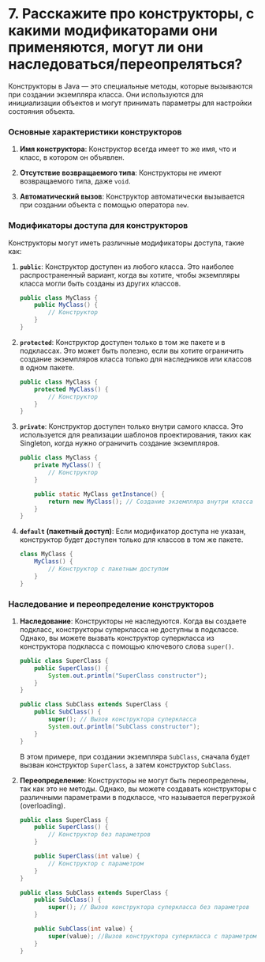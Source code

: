 # 7.	Расскажите про конструкторы, с какими модификаторами они применяются, могут ли они наследоваться/переопреляться?

Конструкторы в Java — это специальные методы, которые вызываются при создании экземпляра класса. Они используются для инициализации объектов и могут принимать параметры для настройки состояния объекта.

### Основные характеристики конструкторов

1. **Имя конструктора**: Конструктор всегда имеет то же имя, что и класс, в котором он объявлен.

2. **Отсутствие возвращаемого типа**: Конструкторы не имеют возвращаемого типа, даже `void`.

3. **Автоматический вызов**: Конструктор автоматически вызывается при создании объекта с помощью оператора `new`.

### Модификаторы доступа для конструкторов

Конструкторы могут иметь различные модификаторы доступа, такие как:

1. **`public`**: Конструктор доступен из любого класса. Это наиболее распространенный вариант, когда вы хотите, чтобы экземпляры класса могли быть созданы из других классов.

   ```java
   public class MyClass {
       public MyClass() {
           // Конструктор
       }
   }
   ```

2. **`protected`**: Конструктор доступен только в том же пакете и в подклассах. Это может быть полезно, если вы хотите ограничить создание экземпляров класса только для наследников или классов в одном пакете.

   ```java
   public class MyClass {
       protected MyClass() {
           // Конструктор
       }
   }
   ```

3. **`private`**: Конструктор доступен только внутри самого класса. Это используется для реализации шаблонов проектирования, таких как Singleton, когда нужно ограничить создание экземпляров.

   ```java
   public class MyClass {
       private MyClass() {
           // Конструктор
       }

       public static MyClass getInstance() {
           return new MyClass(); // Создание экземпляра внутри класса
       }
   }
   ```

4. **`default` (пакетный доступ)**: Если модификатор доступа не указан, конструктор будет доступен только для классов в том же пакете.

   ```java
   class MyClass {
       MyClass() {
           // Конструктор с пакетным доступом
       }
   }
   ```

### Наследование и переопределение конструкторов

1. **Наследование**: Конструкторы не наследуются. Когда вы создаете подкласс, конструкторы суперкласса не доступны в подклассе. Однако, вы можете вызвать конструктор суперкласса из конструктора подкласса с помощью ключевого слова `super()`.

   ```java
   public class SuperClass {
       public SuperClass() {
           System.out.println("SuperClass constructor");
       }
   }

   public class SubClass extends SuperClass {
       public SubClass() {
           super(); // Вызов конструктора суперкласса
           System.out.println("SubClass constructor");
       }
   }
   ```

   В этом примере, при создании экземпляра `SubClass`, сначала будет вызван конструктор `SuperClass`, а затем конструктор `SubClass`.

2. **Переопределение**: Конструкторы не могут быть переопределены, так как это не методы. Однако, вы можете создавать конструкторы с различными параметрами в подклассе, что называется перегрузкой (overloading).

   ```java
   public class SuperClass {
       public SuperClass() {
           // Конструктор без параметров
       }

       public SuperClass(int value) {
           // Конструктор с параметром
       }
   }

   public class SubClass extends SuperClass {
       public SubClass() {
           super(); // Вызов конструктора суперкласса без параметров
       }

       public SubClass(int value) {
           super(value); //Вызов конструктора суперкласса с параметром
       }
   }
   ```
